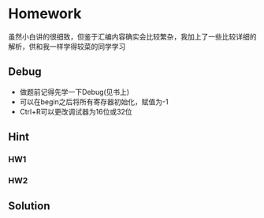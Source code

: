 # Homework
虽然小白讲的很细致，但鉴于汇编内容确实会比较繁杂，我加上了一些比较详细的解析，供和我一样学得较菜的同学学习
## Debug
- 做题前记得先学一下Debug(见书上)
- 可以在begin之后将所有寄存器初始化，赋值为-1
- Ctrl+R可以更改调试器为16位或32位
## Hint
### HW1
### HW2

## Solution